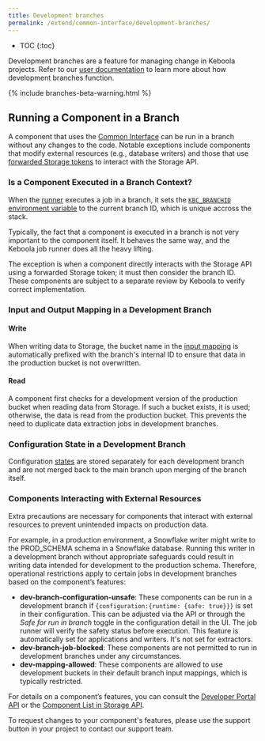 ```yaml
---
title: Development branches
permalink: /extend/common-interface/development-branches/
---
```


* TOC
{:toc}

Development branches are a feature for managing change in Keboola projects. Refer to our [user documentation](https://help.keboola.com/components/branches/) 
to learn more about how development branches function. 

{% include branches-beta-warning.html %}

## Running a Component in a Branch

A component that uses the [Common Interface](/extend/common-interface/) can be run in a branch without any changes to the code. Notable exceptions include 
components that modify external resources (e.g., database writers) and those that use [forwarded Storage tokens](/extend/common-interface/environment/#environment-variables) to interact with the Storage API. 

### Is a Component Executed in a Branch Context?

When the [runner](/extend/docker-runner/) executes a job in a branch, it sets the [`KBC_BRANCHID` environment variable](/extend/common-interface/environment/#environment-variables) to the current branch ID, which is unique accross the stack. 

Typically, the fact that a component is executed in a branch is not very important to the component itself. It behaves the same way, and the Keboola job runner does all the heavy lifting.

The exception is when a component directly interacts with the Storage API using a forwarded Storage token; it must then consider the branch ID. These components are subject to a separate review by Keboola to verify correct implementation.  

### Input and Output Mapping in a Development Branch

#### Write

When writing data to Storage, the bucket name in the [input mapping](/extend/component/tutorial/input-mapping/) is automatically prefixed with the branch's internal ID to ensure that data in the production bucket is not overwritten.

#### Read

A component first checks for a development version of the production bucket when reading data from Storage. If such a bucket exists, it is used; otherwise, the data is read from the production bucket. This prevents the need to duplicate data extraction jobs in development branches.

### Configuration State in a Development Branch

Configuration [states](/integrate/storage/api/configurations/#state) are stored separately for each development branch and are not merged back to the main branch upon merging of the branch itself.

### Components Interacting with External Resources

Extra precautions are necessary for components that interact with external resources to prevent unintended impacts on production data.

For example, in a production environment, a Snowflake writer might write to the PROD_SCHEMA schema in a Snowflake database. Running this writer in a development 
branch without appropriate safeguards could result in writing data intended for development to the production schema. Therefore, operational restrictions apply to 
certain jobs in development branches based on the component’s features:

* **dev-branch-configuration-unsafe**: These components can be run in a development branch if `{configuration:{runtime: {safe: true}}}` is set in their configuration. This can be adjusted via the API or through the *Safe for run in branch* toggle in the configuration detail in the UI. The job runner will verify the safety status before execution. This feature is automatically set for applications and writers. It's not set for extractors. 
* **dev-branch-job-blocked**: These components are not permitted to run in development branches under any circumstances.
* **dev-mapping-allowed**: These components are allowed to use development buckets in their default branch input mappings, which is typically restricted. 

For details on a component’s features, you can consult the [Developer Portal API](https://kebooladeveloperportal.docs.apiary.io/#reference/0/public-api/get-app-detail) or the [Component List in Storage API](https://keboola.docs.apiary.io/#reference/miscellaneous/api-index/component-list). 

To request changes to your component's features, please use the support button in your project to contact our support team. 

